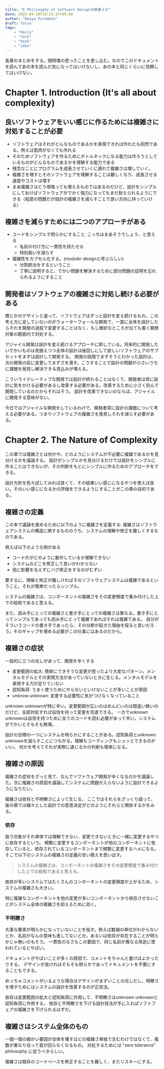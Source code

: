 ```yaml
---
title: "A Philosophy of Software Designの読書メモ"
date: 2025-04-29T19:21:37+09:00
author: "Naoya Furudono"
draft: false
tags:
    - "daily"
    - "tech"
    - "book"
    - "idea"
---
```


各章のまとめをする。随時僕の思ったことを差し込む。なのでこのドキュメントを読んであの本を読んだ気になってはいけないし、あの本と同じくらいに信頼してはいけない。

# Chapter 1. Introduction (It's all about complexity)

## 良いソフトウェアをいい感じに作るためには複雑さに対処することが必要

- ソフトウェアはそれがどんなものであるかを表現できれば作れたも同然である。例えば筋肉がなくても作れる
- そのためソフトウェアを作るためにボトルネックになる能力は作ろうとしているものがどんなものであるかを理解する能力である
- 残念なことにプログラムを成長させていくに連れて複雑さは増していく。
- 複雑さを増すとそのソフトウェアを理解することは難しくなり、成長させる速度やコストは増す
- まあ複雑さはどう頑張っても増えるものではあるのだけど、設計をシンプルにしておけばソフトウェアがでかく強力になってもまだ耐えられるようにできる（程度の問題だが設計の複雑さを減らすことで良い方向に持っていける）

## 複雑さを減らすためには二つのアプローチがある

- コードをシンプルで明らかにすること: こっちはまあそうでしょう、と思える
  - 名前の付け方に一貫性を持たせる
  - 特別扱いを減らす
- 複雑性をカプセル化する。(moduler designと呼ぶらしい)
  - 分割統治をするということ
  - 丁寧に説明すると、でかい問題を解決するために部分問題の証明を忘れられるようにすること

## 開発者はソフトウェアの複雑さに対処し続ける必要がある

橋とかのデザインと違って、ソフトウェアはずっと設計を変え続けるもの。この考え方に足していないのがウォーターフォールな開発で、一度に全体を設計したらそれを開発の過程で変更することはなく、もし微妙なところが出ても書く開発対象の範囲内で対処する。

アジャイル開発は設計を変え続けるアプローチに即している。将来的に開発したいでかいものは見据えつつ全体の設計は後回しにして欲しいソフトウェアのサブセットをまずは設計して開発する。
開発の段階でまずそうとわかった設計は、次の開発の前に変更してまずさを潰す。こうすることで設計の問題が小さいうちに課題を発見し解決できる見込みが増える。

こういうイテレーティブな開発では設計が終わることはなくて、開発者は常に設計に気をかける必要があるし改善する必要がある。改善するために小さく刻んで開発しているのだからそれはそう。
設計を改善できないのならば、アジャイルに開発する意味がない。

今日ではアジャイルな開発をしているわけで、開発者常に設計の課題について考える必要がある。つまりソフトウェアの複雑さを発見しそれを減らす必要がある。

# Chapter 2. The Nature of Complexity

この章では複雑さとは何かや、どのようにシステムが不必要に複雑であるかを見分けるかを議論する。
設計がシンプルかを見分けるだけでは設計をシンプルに作ることはできないが、その判断をもとにシンプルに作るためのアプローチをできる。

設計方針を色々試してみれば良くて、その結果いい感じになるやつを使えば良い。そのいい感じになるかの評価をできるようにすることがこの章の目的である。

## 複雑さの定義

この本で議論を進めるために以下のように複雑さを定義する: 複雑さはソフトウェアシステムの構造に関するもののうち、システムの理解や修正を難しくするものである。

例えば以下のような例がある

- コード片がどのように動作しているか理解できない
- システムのどこを修正して良いかわからない
- 他に影響を与えずにバグ修正をするのがむずい

要するに、理解と修正が難しければそのソフトウェアシステムは複雑であるということ。それが簡単だったらシンプル。

システムの複雑さは、コンポーネントの複雑さをその変更頻度で重み付けした上での総和であると思える。

また、読み手にとっての複雑さと書き手にとっての複雑さは異なる。書き手にとってシンプルであっても読み手にとって複雑であればそれは複雑である。
自分がそういうコードの書き手であったら、その分断が起きた理由を探ると良いだろう。そのギャップを埋める必要がこの仕事にはあるのだから。

## 複雑さの症状

一般的に三つの兆しがあって、開発を辛くする

- 変更範囲の拡大: 簡単にできそうな変更が思ったより大変なパターン。メンタルモデルとその実現方法があっていないときに生じる。メンタルモデルを表現する力が足りていない
- 認知負荷: うまく使うためにやらないといけないことが多いことが原因
- unknow unknown: 変更する必要性に気がつけなくなっていること

unknown unknownが特に辛い。変更範囲が広いのはめんどいのは間違い無いのだけど、全部対処すれば自信を持って変更を完遂できる。
一方でunknown unknownは自信を持つために全てのコードを読む必要があって辛い。システムがでかいとそもそも無理。

設計の目標の一つにシステムを明らかにすることがある。認知負荷とunknown unknownを減らすことにつながる。理解もコーディングもシュッとできるのがいい。
何かを考えてそれが実際に通じるかの判断も簡単になる。

## 複雑さの原因

複雑さの症状をざっと見て、なんでソフトウェア開発が辛くなるのかを議論した。次に複雑さの原因を議論してシステムに問題が入らないように設計できるようになりたい。

複雑さは依存と不明瞭さによって生じる。
ここではそれらをざっくり語って、後の章では細々とした設計での意思決定がどのようにそれらと関係するかをみる。

### 依存

扱う対象がそれ単体では理解できない、変更できないときに一緒に変更するやつに依存するという。
頻繁に変更するコンポーネントが他のコンポーネントに依存していると、依存されているコンポーネントまで頻繁に変更するハメになる。そこで以下のシステムの複雑さの定義の言い換えを思い出す。

> システムの複雑さは、コンポーネントの複雑さをその変更頻度で重み付けした上での総和であると思える。

依存が多いシステムではたくさんのコンポーネントの変更頻度が上がるため、システムの複雑さも大きい。

特に複雑なコンポーネントを他の変更が多いコンポーネントから依存させないことがシステム全体の複雑さを抑えるために効く。

### 不明瞭さ

大事な要素が明らかになっていないことを指す。例えば数値の単位がわからないとか、名前がなんの意味も表してないとか。あるいは依存が存在することが明らかじゃ無いのもそう。
一貫性のなさもこの要因で、同じ名前が異なる用途に使われているとやばい。

ドキュメントがやばいことが多くの原因で、コメントをちゃんと書けばよかったりする。
デザインが良ければそもそも明らかであってドキュメントを不要にすることもできる。

めっちゃコメントがいるような場合はデザインがまずいことの兆しだし、明瞭さを増すためにはシステムの設計を改善するのが正攻法。

依存は変更範囲の拡大と認知負荷に作用して、不明瞭さはunknown unknownと認知負荷に作用する。
依存と不明瞭さを下げる設計技法が手に入ればソフトフェアの複雑さを下げられるはずだ。

## 複雑さはシステム全体のもの

一個一個の細かい要因が全体を壊すほどの複雑さ単独で生むわけではなくて、複数が重なり合って首が回らなくなるもの。
対処するためには "zero tolerance" philosophy に従うべきらしい。

複雑さは既存のコードベースを修正することを難しく、またリスキーにする。
